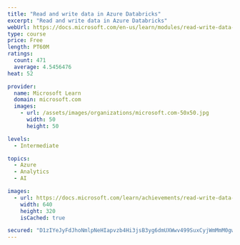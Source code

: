 ```yaml
---
title: "Read and write data in Azure Databricks"
excerpt: "Read and write data in Azure Databricks"
webUrl: https://docs.microsoft.com/en-us/learn/modules/read-write-data-azure-databricks/
type: course
price: Free
length: PT60M
ratings:
  count: 471
  average: 4.5456476
heat: 52

provider:
  name: Microsoft Learn
  domain: microsoft.com
  images:
    - url: /assets/images/organizations/microsoft.com-50x50.jpg
      width: 50
      height: 50

levels:
  - Intermediate

topics:
  - Azure
  - Analytics
  - AI

images:
  - url: https://docs.microsoft.com/learn/achievements/read-write-data-azure-databricks-social.png
    width: 640
    height: 320
    isCached: true

secured: "D1zIYeJyFdJhoNmlpNeHIapvzb4Hi3jsB3yg6dmUXWwv499SuxCyjWmMmM0gw4jy11SMTeZN6mBCEkCiNA+HyAUAVmkOtb+OQvuuzlDvtiaODkYtAWJBjuyVDs9KB5aWVLGvvbS0ayFYmwNhupQOPcAwfTcKPHKDs4LvknHlKASl7QCRnbw/9rMDUIwon+fhtDctF+lGUjBZXYq044RY2nS1i3pOPHbKjN2XFXWttfA5KcqxF660o5ZYSEsMIXbfP90SQObgSwYWqO02fMsHaD7L6C4+tOJVp2wxR2QFNM+Cav0kou0pjmzlWJgzmw+eqTsAzGWDJW9gv+tkIi0d0s4Reo1fod9ne9SqyyYw6t30bD+I5CogTJuqHa/LuwKwnB1k+M0oIXFK/FSBr3JmPDaRK+HK0yrC9vwef7EsWMM=;4mZoq4m6GUltLAiN8adF5g=="
---
```


